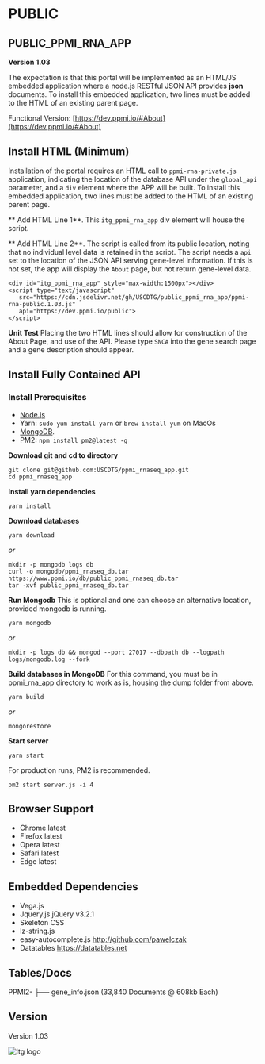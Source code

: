 # PUBLIC
## PUBLIC_PPMI_RNA_APP

**Version 1.03**

The expectation is that this portal will be implemented as an HTML/JS embedded application where a node.js RESTful JSON API provides **json** documents. To install this embedded application, two lines must be added to the HTML of an existing parent page.  

Functional Version: [https://dev.ppmi.io/#About](https://dev.ppmi.io/#About)
## Install HTML (Minimum)

Installation of the portal requires an HTML call to `ppmi-rna-private.js` application, indicating the location of the database API under the `global_api` parameter, and a `div` element where the APP will be built.  To install this embedded application, two lines must be added to the HTML of an existing parent page.  

** Add HTML Line 1**. This `itg_ppmi_rna_app` div element will house the script. 

** Add HTML Line 2**. The script is called from its public location, noting that no individual level data is retained in the script. The script needs a `api` set to the location of the JSON API serving gene-level information.  If this is not set, the app will display the `About` page, but not return gene-level data.

```
<div id="itg_ppmi_rna_app" style="max-width:1500px"></div>
<script type="text/javascript"  
   src="https://cdn.jsdelivr.net/gh/USCDTG/public_ppmi_rna_app/ppmi-rna-public.1.03.js" 
   api="https://dev.ppmi.io/public">
</script>
```

**Unit Test**
 Placing the two HTML lines should allow for construction of the About Page, and use of the API. Please type `SNCA` into the gene search page and a gene description should appear.


## Install Fully Contained API

### Install Prerequisites

* [Node.js](https://nodejs.org/en/download/)
* Yarn: `sudo yum install yarn` or `brew install yum` on MacOs
* [MongoDB](https://www.mongodb.com/download-center#community).
* PM2: `npm install pm2@latest -g`

**Download git and cd to directory**

```
git clone git@github.com:USCDTG/ppmi_rnaseq_app.git
cd ppmi_rnaseq_app
```

**Install yarn dependencies**

`yarn install`

**Download databases**

`yarn download`

 _or_

```
mkdir -p mongodb logs db
curl -o mongodb/ppmi_rnaseq_db.tar https://www.ppmi.io/db/public_ppmi_rnaseq_db.tar
tar -xvf public_ppmi_rnaseq_db.tar
```

**Run Mongodb**
This is optional and one can choose an alternative location, provided mongodb is running.

`yarn mongodb`

 _or_

`mkdir -p logs db && mongod --port 27017 --dbpath db --logpath logs/mongodb.log --fork`

**Build databases in MongoDB**
For this command, you must be in ppmi_rna_app directory to work as is, housing the dump folder from above.

`yarn build`

 _or_

`mongorestore`



**Start server**

`yarn start`

For production runs, PM2 is recommended.

`pm2 start server.js -i 4`


## Browser Support

* Chrome latest
* Firefox latest
* Opera latest
* Safari latest
* Edge latest

## Embedded Dependencies

* Vega.js  
* Jquery.js jQuery v3.2.1 
* Skeleton CSS
* lz-string.js  
* easy-autocomplete.js http://github.com/pawelczak
* Datatables https://datatables.net

## Tables/Docs

PPMI2-  ├── gene_info.json  (33,840 Documents @ 608kb Each)

## Version

Version 1.03

![Itg logo](http://dtg.usc.edu/images/itg.png)

